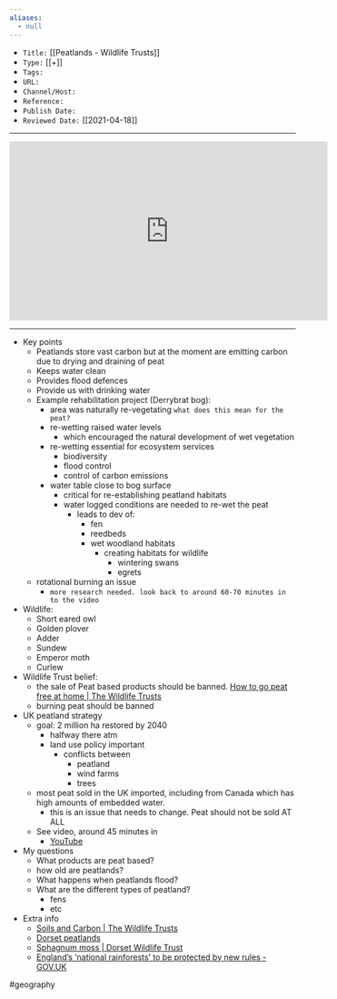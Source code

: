 ```yaml
---
aliases:
  - null
---
```


- `Title:` [[Peatlands - Wildlife Trusts]]
- `Type:` [[+]]
- `Tags:` 
- `URL:` 
- `Channel/Host:` 
- `Reference:` 
- `Publish Date:` 
- `Reviewed Date:` [[2021-04-18]]

---

<center><iframe width="560" height="315" src="https://youtu.be/5mL-TGoCkFw" frameborder="0" allow="accelerometer; autoplay; encrypted-media; gyroscope; picture-in-picture" allowfullscreen></iframe></center>

---

- Key points
	- Peatlands store vast carbon but at the moment are emitting carbon due to drying and draining of peat
	- Keeps water clean 
	- Provides flood defences
	- Provide us with drinking water
	- Example rehabilitation project (Derrybrat bog):
		- area was naturally re-vegetating `what does this mean for the peat?`
		- re-wetting raised water levels
			- which encouraged the natural development of wet vegetation
		- re-wetting essential for ecosystem services
			- biodiversity
			- flood control
			- control of carbon emissions
		- water table close to bog surface
			- critical for re-establishing peatland habitats
			- water logged conditions are needed to re-wet the peat
				- leads to dev of:
					- fen
					- reedbeds
					- wet woodland habitats
						- creating habitats for wildlife
							- wintering swans
							- egrets
	- rotational burning an issue
		- `more research needed. look back to around 60-70 minutes in to the video`
- Wildlife:
	* Short eared owl 
	* Golden plover
	* Adder
	* Sundew
	* Emperor moth
	* Curlew
- Wildlife Trust belief:
	- the sale of Peat based products should be banned.
	[How to go peat free at home | The Wildlife Trusts](https://www.wildlifetrusts.org/actions/how-go-peat-free)
	- burning peat should be banned
- UK peatland strategy
	- goal: 2 million ha restored by 2040
		- halfway there atm
		- land use policy important
			- conflicts between
				- peatland
				- wind farms
				- trees
	- most peat sold in the UK imported, including from Canada which has high amounts of embedded water.
		- this is an issue that needs to change. Peat should not be sold AT ALL
	- See video, around 45 minutes in
		- [YouTube](https://youtu.be/5mL-TGoCkFw)
- My questions
	- What products are peat based?
	- how old are peatlands?
	- What happens when peatlands flood?
	- What are the different types of peatland?
		- fens
		- etc
- Extra info
	- [Soils and Carbon | The Wildlife Trusts](https://www.wildlifetrusts.org/soils-and-carbon)
	- [Dorset peatlands](https://historicengland.org.uk/content/docs/research/peat-database-dorsetpdf/)
	- [Sphagnum moss | Dorset Wildlife Trust](https://www.dorsetwildlifetrust.org.uk/wildlife-explorer/mosses-and-liverworts/sphagnum-moss)
	- [England’s ‘national rainforests’ to be protected by new rules - GOV.UK](https://www.gov.uk/government/news/englands-national-rainforests-to-be-protected-by-new-rules)

#geography 